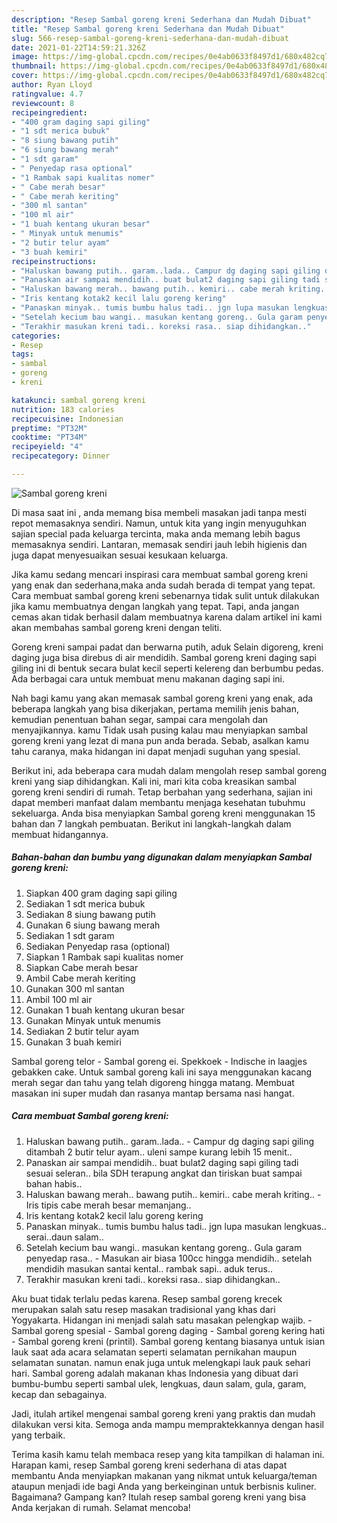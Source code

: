 ```yaml
---
description: "Resep Sambal goreng kreni Sederhana dan Mudah Dibuat"
title: "Resep Sambal goreng kreni Sederhana dan Mudah Dibuat"
slug: 566-resep-sambal-goreng-kreni-sederhana-dan-mudah-dibuat
date: 2021-01-22T14:59:21.326Z
image: https://img-global.cpcdn.com/recipes/0e4ab0633f8497d1/680x482cq70/sambal-goreng-kreni-foto-resep-utama.jpg
thumbnail: https://img-global.cpcdn.com/recipes/0e4ab0633f8497d1/680x482cq70/sambal-goreng-kreni-foto-resep-utama.jpg
cover: https://img-global.cpcdn.com/recipes/0e4ab0633f8497d1/680x482cq70/sambal-goreng-kreni-foto-resep-utama.jpg
author: Ryan Lloyd
ratingvalue: 4.7
reviewcount: 8
recipeingredient:
- "400 gram daging sapi giling"
- "1 sdt merica bubuk"
- "8 siung bawang putih"
- "6 siung bawang merah"
- "1 sdt garam"
- " Penyedap rasa optional"
- "1 Rambak sapi kualitas nomer"
- " Cabe merah besar"
- " Cabe merah keriting"
- "300 ml santan"
- "100 ml air"
- "1 buah kentang ukuran besar"
- " Minyak untuk menumis"
- "2 butir telur ayam"
- "3 buah kemiri"
recipeinstructions:
- "Haluskan bawang putih.. garam..lada.. Campur dg daging sapi giling ditambah 2 butir telur ayam.. uleni sampe kurang lebih 15 menit.."
- "Panaskan air sampai mendidih.. buat bulat2 daging sapi giling tadi sesuai seleran.. bila SDH terapung angkat dan tiriskan buat sampai bahan habis.."
- "Haluskan bawang merah.. bawang putih.. kemiri.. cabe merah kriting..  Iris tipis cabe merah besar memanjang.."
- "Iris kentang kotak2 kecil lalu goreng kering"
- "Panaskan minyak.. tumis bumbu halus tadi.. jgn lupa masukan lengkuas.. serai..daun salam.."
- "Setelah kecium bau wangi.. masukan kentang goreng.. Gula garam penyedap rasa.. Masukan air biasa 100cc hingga mendidih.. setelah mendidih masukan santai kental.. rambak sapi.. aduk terus.."
- "Terakhir masukan kreni tadi.. koreksi rasa.. siap dihidangkan.."
categories:
- Resep
tags:
- sambal
- goreng
- kreni

katakunci: sambal goreng kreni 
nutrition: 183 calories
recipecuisine: Indonesian
preptime: "PT32M"
cooktime: "PT34M"
recipeyield: "4"
recipecategory: Dinner

---
```



![Sambal goreng kreni](https://img-global.cpcdn.com/recipes/0e4ab0633f8497d1/680x482cq70/sambal-goreng-kreni-foto-resep-utama.jpg)

Di masa  saat ini , anda memang bisa membeli masakan jadi tanpa mesti repot memasaknya sendiri. Namun, untuk kita yang ingin menyuguhkan sajian special pada keluarga tercinta, maka anda memang lebih bagus memasaknya sendiri. Lantaran, memasak sendiri jauh lebih higienis dan juga dapat menyesuaikan sesuai kesukaan keluarga.

Jika kamu sedang mencari inspirasi cara membuat sambal goreng kreni yang enak dan sederhana,maka anda sudah berada di tempat yang tepat. Cara membuat sambal goreng kreni  sebenarnya tidak sulit untuk dilakukan jika kamu membuatnya dengan langkah yang tepat. Tapi, anda jangan cemas akan tidak berhasil dalam membuatnya 
karena dalam artikel ini kami akan membahas sambal goreng kreni dengan teliti.  

Goreng kreni sampai padat dan berwarna putih, aduk Selain digoreng, kreni daging juga bisa direbus di air mendidih. Sambal goreng kreni daging sapi giling ini di bentuk secara bulat kecil seperti kelereng dan berbumbu pedas. Ada berbagai cara untuk membuat menu makanan daging sapi ini.

Nah bagi kamu yang akan memasak sambal goreng kreni yang enak, ada beberapa langkah yang bisa dikerjakan, pertama memilih jenis bahan, kemudian penentuan bahan segar, sampai cara mengolah dan menyajikannya. kamu Tidak usah pusing kalau mau menyiapkan sambal goreng kreni yang lezat di mana pun anda berada. Sebab, asalkan kamu  tahu caranya, maka hidangan ini dapat menjadi suguhan yang spesial.

Berikut ini, ada beberapa cara mudah dalam mengolah resep sambal goreng kreni yang siap dihidangkan. Kali ini, mari kita coba kreasikan sambal goreng kreni sendiri di rumah. Tetap berbahan yang sederhana, sajian ini dapat memberi manfaat dalam membantu menjaga kesehatan tubuhmu sekeluarga. Anda bisa menyiapkan Sambal goreng kreni menggunakan 15 bahan dan 7 langkah pembuatan. Berikut ini langkah-langkah dalam membuat hidangannya.

<!--inarticleads1-->

##### Bahan-bahan dan bumbu yang digunakan dalam menyiapkan Sambal goreng kreni:

1. Siapkan 400 gram daging sapi giling
1. Sediakan 1 sdt merica bubuk
1. Sediakan 8 siung bawang putih
1. Gunakan 6 siung bawang merah
1. Sediakan 1 sdt garam
1. Sediakan  Penyedap rasa (optional)
1. Siapkan 1 Rambak sapi kualitas nomer
1. Siapkan  Cabe merah besar
1. Ambil  Cabe merah keriting
1. Gunakan 300 ml santan
1. Ambil 100 ml air
1. Gunakan 1 buah kentang ukuran besar
1. Gunakan  Minyak untuk menumis
1. Sediakan 2 butir telur ayam
1. Gunakan 3 buah kemiri


Sambal goreng telor - Sambal goreng ei. Spekkoek - Indische in laagjes gebakken cake. Untuk sambal goreng kali ini saya menggunakan kacang merah segar dan tahu yang telah digoreng hingga matang. Membuat masakan ini super mudah dan rasanya mantap bersama nasi hangat. 

<!--inarticleads2-->

##### Cara membuat Sambal goreng kreni:

1. Haluskan bawang putih.. garam..lada.. - Campur dg daging sapi giling ditambah 2 butir telur ayam.. uleni sampe kurang lebih 15 menit..
1. Panaskan air sampai mendidih.. buat bulat2 daging sapi giling tadi sesuai seleran.. bila SDH terapung angkat dan tiriskan buat sampai bahan habis..
1. Haluskan bawang merah.. bawang putih.. kemiri.. cabe merah kriting..  - Iris tipis cabe merah besar memanjang..
1. Iris kentang kotak2 kecil lalu goreng kering
1. Panaskan minyak.. tumis bumbu halus tadi.. jgn lupa masukan lengkuas.. serai..daun salam..
1. Setelah kecium bau wangi.. masukan kentang goreng.. Gula garam penyedap rasa.. - Masukan air biasa 100cc hingga mendidih.. setelah mendidih masukan santai kental.. rambak sapi.. aduk terus..
1. Terakhir masukan kreni tadi.. koreksi rasa.. siap dihidangkan..


Aku buat tidak terlalu pedas karena. Resep sambal goreng krecek merupakan salah satu resep masakan tradisional yang khas dari Yogyakarta. Hidangan ini menjadi salah satu masakan pelengkap wajib. - Sambal goreng spesial - Sambal goreng daging - Sambal goreng kering hati - Sambal goreng kreni (printil). Sambal goreng kentang biasanya untuk isian lauk saat ada acara selamatan seperti selamatan pernikahan maupun selamatan sunatan. namun enak juga untuk melengkapi lauk pauk sehari hari. Sambal goreng adalah makanan khas Indonesia yang dibuat dari bumbu-bumbu seperti sambal ulek, lengkuas, daun salam, gula, garam, kecap dan sebagainya. 

Jadi, itulah artikel mengenai  sambal goreng kreni  yang praktis dan mudah dilakukan versi kita. Semoga anda mampu mempraktekkannya dengan hasil yang terbaik. 

Terima kasih kamu telah membaca resep yang kita tampilkan di halaman ini. Harapan kami, resep  Sambal goreng kreni sederhana di atas dapat membantu Anda menyiapkan makanan yang nikmat untuk keluarga/teman ataupun menjadi ide bagi Anda yang berkeinginan untuk berbisnis kuliner. Bagaimana? Gampang kan? Itulah resep sambal goreng kreni yang bisa Anda kerjakan di rumah. Selamat mencoba!

